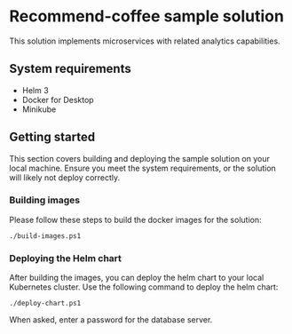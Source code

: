 # Recommend-coffee sample solution

This solution implements microservices with related analytics capabilities.

## System requirements

* Helm 3
* Docker for Desktop
* Minikube

## Getting started

This section covers building and deploying the sample solution on your local
machine. Ensure you meet the system requirements, or the solution will likely
not deploy correctly.

### Building images

Please follow these steps to build the docker images for the solution:

```console
./build-images.ps1
```

### Deploying the Helm chart

After building the images, you can deploy the helm chart to your local
Kubernetes cluster. Use the following command to deploy the helm chart:

```console
./deploy-chart.ps1
```

When asked, enter a password for the database server.
